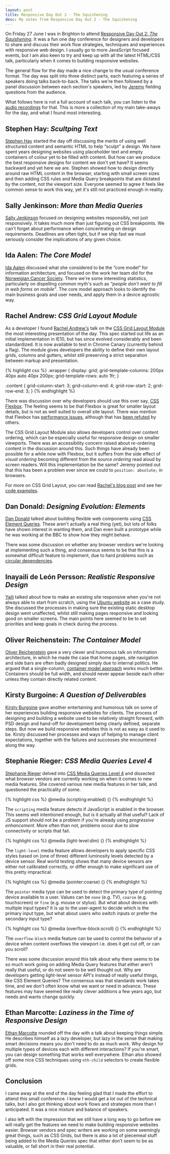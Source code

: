 ```yaml
---
layout: post
title: Responsive Day Out 2 - The Squishening
desc: My notes from Responsive Day Out 2 - The Squishening
---
```


On Friday 27 June I was in Brighton to attend [Responsive Day Out 2: *The Squishening*](http://responsiveconf.com/). It was a fun one day conference for designers and developers to share and discuss their work flow strategies, techniques and experiences with responsive web design. I usually go to more JavaScript focused events, but I am also keen to try and keep up with all the latest HTML/CSS talk, particularly when it comes to building responsive websites.

The general flow for the day made a nice change to the usual conference format. The day was split into three distinct parts, each featuring a series of speakers doing talks back-to-back. The talks we're then followed by a panel discussion between each section's speakers, led by [Jeremy](http://adactio.com/) fielding questions from the audience.

What follows here is not a full account of each talk, you can listen to the [audio recordings](http://huffduffer.com/adactio/tags/responsiveconf2) for that. This is more a collection of my main take-aways for the day, and what I found most interesting.

Stephen Hay: *Scultping Text*
----------------------------

[Stephen Hay](http://www.the-haystack.com/) started the day off discussing the merits of using well structured content and semantic HTML to help “sculpt” a design. We have spent years designing websites using placeholder text and empty containers of colour yet to be filled with content. But how can we produce the best responsive designs for content we don't yet have? It seems backward and yet here we are. Stephen showed how to design directly around raw HTML content in the browser, starting with small screen sizes and then adding CSS rules and Media Query breakpoints that are dictated by the content, not the viewport size. Everyone seemed to agree it feels like common sense to work this way, yet it's still not practiced enough in reality.

Sally Jenkinson: *More than Media Queries*
-----------------------------------------

[Sally Jenkinson](http://www.sallyjenkinson.co.uk/) focused on designing websites responsibly, not just responsively. It takes much more than just figuring out CSS breakpoints. We can't forget about performance when concentrating on design requirements. Deadlines are often tight, but if we ship fast we must seriously consider the implications of any given choice.

Ida Aalen: *The Core Model*
-------------------------

[Ida Aalen](http://iallenkelhet.no/) discussed what she considered to be the “core model” for information architecture, and focused on the work her team did for the [Norweigian Cancer Society](https://kreftforeningen.no/). There we're some interesting statistics, particularly on dispelling common myth's such as *“people don't want to fill in web forms on mobile”*. The core model approach looks to identify the main business goals and user needs, and apply them in a device agnostic way.

Rachel Andrew: *CSS Grid Layout Module*
---------------------------------------

As a developer I found [Rachel Andrew's](http://www.rachelandrew.co.uk/) talk on the [CSS Grid Layout Module](http://dev.w3.org/csswg/css-grid/) the most interesting presentation of the day. This spec started out life as an initial implementation in IE10, but has since evolved considerably and been standardized. It is now available to test in Chrome Canary (currently behind a flag). The module gives developers the ability to define their own layout grids, columns and gutters, whilst still preserving a strict separation between markup and presentation.

{% highlight css %}
.wrapper {
    display: grid;
    grid-template-columns: 200px 40px auto 40px 200px;
    grid-template-rows: auto 1fr;
}

.content {
    grid-column-start: 3;
    grid-column-end: 4;
    grid-row-start: 2;
    grid-row-end: 3;
}
{% endhighlight %}

There was discussion over why developers should use this over say, [CSS Flexbox](http://www.w3.org/TR/css3-flexbox/). The feeling seems to be that Flexbox is great for smaller layout details, but is not as well suited to overall site layout. There was mention that Flexbox has [performance issues](http://www.smashingmagazine.com/2013/05/23/building-the-new-financial-times-web-app-a-case-study/), although that has [been refuted](http://updates.html5rocks.com/2013/10/Flexbox-layout-isn-t-slow) by others.

The CSS Grid Layout Module also allows developers control over content ordering, which can be especially useful for responsive design on smaller viewports. There was an accessibility concern raised about re-ordering content in the discussion around this. Such things have already been possible for a while now with Flexbox, but it suffers from the side effect of *visual ordering* becoming different from the *source ordering* read aloud by screen readers. Will this implementation be the same? Jeremy pointed out that this has been a problem ever since we could to `position: absolute;` in browsers.

For more on CSS Grid Layout, you can read [Rachel's blog post](http://rachelandrew.co.uk/archives/2014/06/27/css-grid-layout-getting-to-grips-with-the-chrome-implementation/) and see her [code examples](http://rachelandrew.co.uk/presentations/css-grid).

Dan Donald: *Designing Evolution: Elements*
-------------------------------------------

[Dan Donald](http://hereinthehive.com/) talked about building flexible web components using [CSS Element Queries](http://ianstormtaylor.com/media-queries-are-a-hack/). These aren't actually a real thing (yet), but lots of folks have shown interest in wanting them, and Dan even built a prototype while he was working at the BBC to show how they might behave.

There was some discussion on whether any browser vendors we're looking at implementing such a thing, and consensus seems to be that this is a somewhat difficult feature to implement, due to hard problems such as [circular dependencies](http://www.xanthir.com/b4PR0).

Inayaili de León Persson: *Realistic Responsive Design*
----------------------------------------------------

[Yaili](http://yaili.com/) talked about how to make an existing site responsive when you're not always able to start from scratch, using the [Ubuntu website](http://www.ubuntu.com/) as a case study. She discussed the processes in making sure the existing static desktop design went unaffected, whilst still making pages responsive and looking good on smaller screens. The main points here seemed to be to set priorities and keep goals in check during the process.

Oliver Reichenstein: *The Container Model*
------------------------------------------

[Oliver Reichenstein](http://ia.net/) gave a very clever and humorous talk on information architecture, in which he made the case that home pages, site navigation and side bars are often badly designed simply due to internal politics. He argued that a single-column, [container model approach](http://next.theguardian.com/blog/container-model-blended-content/) works much better. Containers should be full width, and should never appear beside each other unless they contain directly related content.

Kirsty Burgoine: *A Question of Deliverables*
---------------------------------------------

[Kirsty Burgoine](http://www.kirstyburgoine.co.uk/) gave another entertaining and humorous talk on some of her experiences building responsive websites for clients. The process of designing and building a website used to be relatively straight forward, with PSD design and hand-off for development being clearly defined, separate steps. But now we build responsive websites this is not as easy as it used to be. Kirsty discussed her processes and ways of helping to manage client expectations, together with the failures and successes she encountered along the way.

Stephanie Rieger: *CSS Media Queries Level 4*
---------------------------------------------

[Stephanie Rieger](http://yiibu.com/) delved into [CSS Media Queries Level 4](http://dev.w3.org/csswg/mediaqueries4/) and dissected what browser vendors are currently working on when it comes to new media features. She covered various new media features in her talk, and questioned the practicality of some.

{% highlight css %}
@media (scripting:enabled) {}
{% endhighlight %}

The `scripting` media feature detects if JavaScript is enabled in the browser. This seems well intentioned enough, but is it actually all that useful? Lack of JS support should not be a problem if you're already using *progressive enhancement*. More often than not, problems occur due to slow connectivity or scripts that fail.

{% highlight css %}
@media (light-level:dim) {}
{% endhighlight %}

The `light-level` media feature allows developers to apply specific CSS styles based on (one of three) different luminosity levels detected by a device sensor. Real world testing shows that many device sensors are either not calibrated correctly, or differ enough to make significant use of this pretty impractical.

{% highlight css %}
@media (pointer:coarse) {}
{% endhighlight %}

The `pointer` media type can be used to detect the primary type of pointing device available to a user. Values can be `none` (e.g. TV), `coarse` (e.g. touchscreen) or `fine` (e.g. mouse or stylus). But what about devices with multiple input types? It is up to the user-agent to decide which is the primary input type, but what about users who switch inputs or prefer the secondary input type?

{% highlight css %}
@media (overflow-block:scroll) {}
{% endhighlight %}

The `overflow-block` media feature can be used to control the behavior of a device when content overflows the viewport i.e. does it get cut off, or can you scroll?

There was some discussion around this talk about why there seems to be so much work going on adding Media Query features that either aren't really that useful, or do not seem to be well thought out. Why are developers getting light-level sensor API's instead of really useful things, like CSS Element Queries? The consensus was that standards work takes time, and we don't often know what we want or need in advance. These features may have seemed like really clever additions a few years ago, but needs and wants change quickly.

Ethan Marcotte: *Laziness in the Time of Responsive Design*
-----------------------------------------------------------

[Ethan Marcotte](http://ethanmarcotte.com/) rounded off the day with a talk about keeping things simple. He describes himself as a lazy developer, but lazy in the sense that making smart decisions means you don't need to do as much work. Why design for multiple types of devices each with different interactions? If you're smart, you can design something that works well everywhere. Ethan also showed off some nice CSS techniques using `nth-child` selectors to create flexible grids.

Conclusion
----------

I came away at the end of the day feeling glad that I made the effort to attend this small conference. I knew I would get a lot out of the technical talks, but I also got thinking about work flows and strategies more than I anticipated. It was a nice mixture and balance of speakers.

I also left with the impression that we still have a long way to go before we will really get the features we need to make building responsive websites easier. Browser vendors and spec writers are working on some seemingly great things, such as CSS Grids, but there is also a lot of piecemeal stuff being added to the Media Queries spec that either don't seem to be as valuable, or fall short in their real potential.
